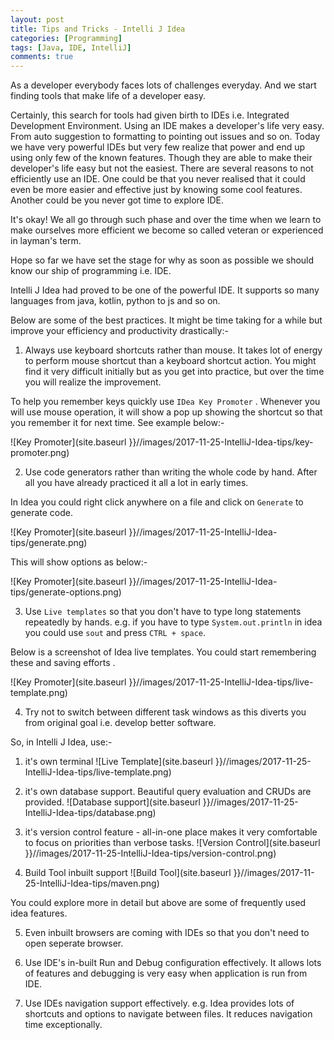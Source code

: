 ```yaml
---
layout: post
title: Tips and Tricks - Intelli J Idea
categories: [Programming]
tags: [Java, IDE, IntelliJ]
comments: true
---
```


As a developer everybody faces lots of challenges everyday. And we start finding tools that make life of a developer easy.

Certainly, this search for tools had given birth to IDEs i.e. Integrated Development Environment. Using an IDE makes a 
developer's life very easy. From auto suggestion to formatting to pointing out issues and so on. Today we have very powerful IDEs but very few realize that power
and end up using only few of the known features. Though they are able to make their developer's life easy but not the easiest. There are several reasons to not efficiently use an IDE.
One could be that you never realised that it could even be more easier and effective just by knowing some cool features. Another could be you never got time to explore IDE.

It's okay! We all go through such phase and over the time when we learn to make ourselves more efficient we become so called veteran or experienced in layman's term.

Hope so far we have set the stage for why as soon as possible we should know our ship of programming i.e. IDE. 

Intelli J Idea had proved to be one of the powerful IDE. It supports so many languages from java, kotlin, python to js and so on. 


Below are some of the best practices. It might be time taking for a while but improve your efficiency and productivity drastically:-

1. Always use keyboard shortcuts rather than mouse. It takes lot of energy to perform mouse shortcut than a keyboard shortcut action. You might find it very difficult initially but as you get into practice, but over the time
you will realize the improvement.

To help you remember keys quickly use `IDea Key Promoter` . Whenever you will use mouse operation, it will show a pop up showing the shortcut so that you remember it for next time. See example below:-

![Key Promoter](site.baseurl }}//images/2017-11-25-IntelliJ-Idea-tips/key-promoter.png)

2. Use code generators rather than writing the whole code by hand. After all you have already practiced it all a lot in early times.

In Idea you could right click anywhere on a file and click on `Generate` to generate code.

![Key Promoter](site.baseurl }}//images/2017-11-25-IntelliJ-Idea-tips/generate.png)

This will show options as below:-

![Key Promoter](site.baseurl }}//images/2017-11-25-IntelliJ-Idea-tips/generate-options.png)

3. Use `Live templates` so that you don't have to type long statements repeatedly by hands. e.g. if you have to 
type `System.out.println` in idea you could use `sout` and press `CTRL + space`.

Below is a screenshot of Idea live templates. You could start remembering these and saving efforts .

![Key Promoter](site.baseurl }}//images/2017-11-25-IntelliJ-Idea-tips/live-template.png)


4. Try not to switch between different task windows as this diverts you from original goal i.e. develop better software.

So, in Intelli J Idea, use:-

1. it's own terminal
![Live Template](site.baseurl }}//images/2017-11-25-IntelliJ-Idea-tips/live-template.png)

2. it's own database support. Beautiful query evaluation and CRUDs are provided.
![Database support](site.baseurl }}//images/2017-11-25-IntelliJ-Idea-tips/database.png)

3. it's version control feature - all-in-one place makes it very comfortable to focus on priorities than verbose tasks.
![Version Control](site.baseurl }}//images/2017-11-25-IntelliJ-Idea-tips/version-control.png)

4. Build Tool inbuilt support
![Build Tool](site.baseurl }}//images/2017-11-25-IntelliJ-Idea-tips/maven.png)

You could explore more in detail but above are some of frequently used idea features.

5. Even inbuilt browsers are coming with IDEs so that you don't need to open seperate browser.


5. Use IDE's in-built Run and Debug configuration effectively. It allows lots of features and debugging is very easy when application is run from IDE.


6. Use IDEs navigation support effectively. e.g. Idea provides lots of shortcuts and options to navigate between files. It reduces navigation time exceptionally.








